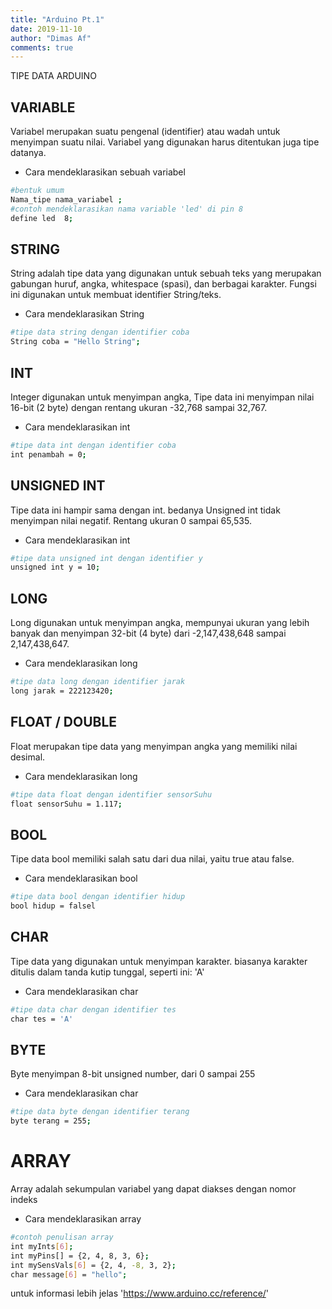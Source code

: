 ```yaml
---
title: "Arduino Pt.1"
date: 2019-11-10
author: "Dimas Af"
comments: true
---
```


TIPE DATA ARDUINO

## VARIABLE
Variabel merupakan suatu pengenal (identifier) atau wadah untuk menyimpan suatu nilai. Variabel yang digunakan harus ditentukan juga tipe datanya.

+ Cara mendeklarasikan sebuah variabel
```bash
#bentuk umum
Nama_tipe nama_variabel ;
#contoh mendeklarasikan nama variable 'led' di pin 8
define led  8;
```

## STRING
String adalah tipe data yang digunakan untuk sebuah teks yang merupakan gabungan huruf, angka, whitespace (spasi), dan berbagai karakter. Fungsi ini digunakan untuk membuat identifier String/teks.

+ Cara mendeklarasikan String
```bash
#tipe data string dengan identifier coba
String coba = "Hello String";  
```

## INT
Integer digunakan untuk menyimpan angka, Tipe data ini menyimpan nilai 16-bit (2 byte) dengan rentang ukuran -32,768 sampai 32,767. 

+ Cara mendeklarasikan int
```bash
#tipe data int dengan identifier coba
int penambah = 0;
```

## UNSIGNED INT
Tipe data ini hampir sama dengan int. bedanya Unsigned int tidak menyimpan nilai negatif. Rentang ukuran 0 sampai 65,535.

+ Cara mendeklarasikan int
```bash
#tipe data unsigned int dengan identifier y
unsigned int y = 10;
```

## LONG
Long digunakan untuk menyimpan angka, mempunyai ukuran yang lebih banyak dan menyimpan 32-bit (4 byte) dari -2,147,438,648 sampai 2,147,438,647.

+ Cara mendeklarasikan long
```bash
#tipe data long dengan identifier jarak
long jarak = 222123420;
```

## FLOAT / DOUBLE
Float merupakan tipe data yang menyimpan angka yang memiliki nilai desimal.

+ Cara mendeklarasikan long
```bash
#tipe data float dengan identifier sensorSuhu
float sensorSuhu = 1.117;
```

## BOOL
Tipe data bool memiliki salah satu dari dua nilai, yaitu true atau false.

+ Cara mendeklarasikan bool
```bash
#tipe data bool dengan identifier hidup
bool hidup = falsel
```

## CHAR
Tipe data yang digunakan untuk menyimpan karakter. biasanya karakter ditulis dalam tanda kutip tunggal, seperti ini: 'A'

+ Cara mendeklarasikan char
```bash
#tipe data char dengan identifier tes
char tes = 'A'
```

## BYTE
Byte menyimpan 8-bit unsigned number, dari 0 sampai 255

+ Cara mendeklarasikan char
```bash
#tipe data byte dengan identifier terang
byte terang = 255;
```

# ARRAY
Array adalah sekumpulan variabel yang dapat diakses dengan nomor indeks


+ Cara mendeklarasikan array
```bash
#contoh penulisan array
int myInts[6];
int myPins[] = {2, 4, 8, 3, 6};
int mySensVals[6] = {2, 4, -8, 3, 2};
char message[6] = "hello";
```

untuk informasi lebih jelas 'https://www.arduino.cc/reference/'

